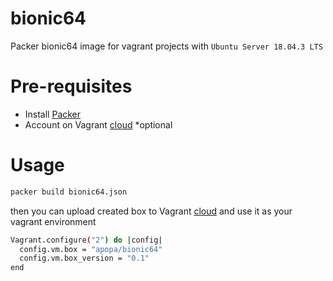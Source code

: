 # bionic64
Packer bionic64 image for vagrant projects with `Ubuntu Server 18.04.3 LTS`

# Pre-requisites
- Install [Packer](https://www.packer.io/intro/getting-started/install.html)
- Account on Vagrant [cloud](https://app.vagrantup.com/) *optional


# Usage
```bash
packer build bionic64.json
```

then you can upload created box to Vagrant [cloud](https://app.vagrantup.com/) and use it as your vagrant environment

```bash
Vagrant.configure("2") do |config|
  config.vm.box = "apopa/bionic64"
  config.vm.box_version = "0.1"
end
```
